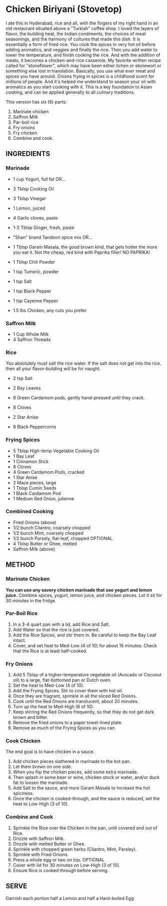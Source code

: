 # Chicken Biriyani (Stovetop)

I ate this in Hyderabad, rice and all, with the fingers of my right hand in an old restaurant situated above a "Turkish" coffee shop. I loved the layers of flavor, the building heat, the Indian condiments, the choices of meat seasonings, and the harmony of cultures that made this dish. 
It is essentially a form of fried rice. You cook the spices in very hot oil before adding aromatics, and veggies and finally the rice. Then you add water to lower the temperature, and finish cooking the rice. And with the addition of meats, it becomes a chicken-and-rice casserole. 
My favorite written recipe called for "stoneflower", which may have been either lichen or stonewort or something else lost in translation. Basically, you use what ever meat and spices you have around. 
Onions frying in spices is a childhood scent for millions of people. And it's helped me understand to season your oil with aromatics as you start cooking with it. This is a key foundation to Asian cooking, and can be applied generally to all culinary traditions. 

This version has six (6) parts:
1. Marinate chicken
1. Saffron Milk
1. Par-boil rice
1. Fry onions
1. Fry chicken
1. Combine and cook.

## INGREDIENTS

### Marinade

- 1 cup Yogurt, full fat
    OR...
- 3 Tblsp Cooking Oil
- 3 Tblsp Vinegar

- 1 Lemon, juiced
- 4 Garlic cloves, paste
- 1-2 Tblsp Ginger, fresh, paste

- "Shan" brand Tandoori spice mix
    OR...
- 1 Tblsp Garam Masala, the good brown kind, that gets hotter the more you eat it. Not the cheap, red kind with Paprika filler! NO PAPRIKA!
- 1 Tblsp Chili Powder
- 1 tsp Tumeric, powder
- 1 tsp Salt
- 1 tsp Black Pepper
- 1 tsp Cayenne Pepper

- 1.5 lbs Chicken, any cuts you prefer

### Saffron Milk

- 1 Cup Whole Milk
- 4 Saffron Threads

### Rice

You absolutely must salt the rice water. If the salt does not get into the rice, then all your flavor-building will be for naught.

- 2 tsp Salt

- 2 Bay Leaves
- 8 Green Cardamom pods, gently hand-pressed until they crack.
- 8 Cloves
- 2 Star Anise
- 8 Black Peppercorns

### Frying Spices

- 5 Tblsp High-temp Vegetable Cooking Oil
- 1 Bay Leaf
- 1 Cinnamon Stick
- 8 Cloves
- 4 Green Cardamom Pods, cracked
- 1 Star Anise
- 2 Mace pieces, large
- 1 Tblsp Cumin Seeds
- 1 Black Cardamom Pod
- 1 Medium Red Onion, julienne

### Combined Cooking

- Fried Onions (above)
- 1/2 bunch Cilantro, coarsely chopped
- 1/2 bunch Mint, coarsely chopped
- 1/2 bunch Parsely, flat-leaf, chopped OPTIONAL.
- 4 Tblsp Butter or Ghee, melted
- Saffron Milk (above)

## METHOD

### Marinate Chicken

__You can use **any** savory chicken marinade that use yogurt and lemon juice.__
Combine spices, yogurt, lemon juice, and chicken pieces.
Let it sit for 30 minutes in the fridge.

### Par-Boil Rice

1. In a 3-4 quart pan with a lid, add Rice and Salt. 
1. Add Water so that the rice is just covered.
1. Add the Rice Spices, and stir them in. Be careful to keep the Bay Leaf intact.
1. Cover, and set heat to Med-Low (4 of 10) for about 15 minutes.
Check that the Rice is at least half-cooked.

### Fry Onions

1. Add 5 Tblsp of a higher-temperature vegetable oil (Avocado or Coconut oil) to a large, flat-bottomed pan or Dutch oven.
1. Set the heat to Med-Low (4 of 10).
1. Add the Frying Spices. Stir to cover them with hot oil.
1. Once they are fragrant, sprinkle in all the sliced Red Onions.
1. Cook until the Red Onions are translucent, about 20 minutes.
1. Turn up the heat to Med-High (6 of 10). 
1. Keep stirring the Red Onions frequently, so that they do not get dark brown and bitter. 
1. Remove the fried onions to a paper towel-lined plate.
1. Remove as much of the Frying Spices as you can.

### Cook Chicken

The end goal is to have chicken in a sauce.

1. Add chicken pieces slathered in marinade to the hot pan. 
1. Let them brown on one side.
1. When you flip the chicken pieces, add some extra marinade. 
1. Then splash in some beer or wine, chicken stock or water, and/or duck fat to loosen the marinade. 
1. Add Salt to the sauce, and more Garam Masala to increase the hot spiciness.
1. Once the chicken is cooked-through, and the sauce is reduced, set the heat to Low-High (3 of 10).

### Combine and Cook

1. Sprinkle the Rice over the Chicken in the pan, until covered and out of Rice.
1. Drizzle with Saffron Milk.
1. Drizzle with melted Butter or Ghee.
1. Sprinkle with chopped green herbs (Cliantro, Mint, Parsley).
1. Sprinkle with Fried Onions.
1. Press a whole egg or two on top. OPTIONAL
1. Cover with lid for 30 minutes on Low-High (3 of 10).
1. Ensure Rice is cooked through before serving.

## SERVE

Garnish each portion half a Lemon and half a Hard-boiled Egg.
